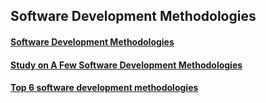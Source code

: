 ## Software Development Methodologies

#### [Software Development Methodologies](https://medium.com/@gianpaul.r/software-development-methodologies-a856883a7630)

#### [Study on A Few Software Development Methodologies](https://medium.com/@AmirHassanAzimi/study-on-a-few-software-development-methodologies-46b639d08d6e)

#### [Top 6 software development methodologies](https://medium.com/@Iren.Korkishko/top-6-software-development-methodologies-1626c5ea50ea)
